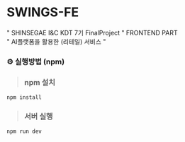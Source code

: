 # SWINGS-FE
" SHINSEGAE I&C KDT 7기 FinalProject " FRONTEND PART
<br>
" AI플랫폼을 활용한 (리테일) 서비스 "


### ⚙️ 실행방법 (npm)

> ### npm 설치
```shell
npm install
```

> ### 서버 실행
```shell
npm run dev
```
